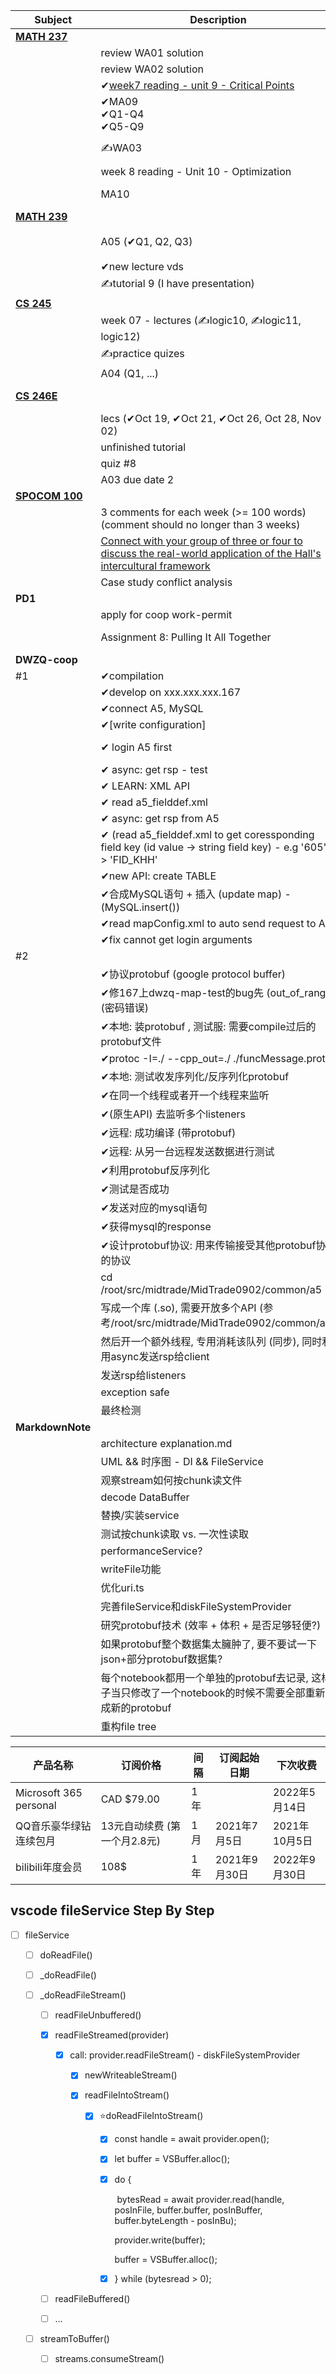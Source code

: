 

| **Subject**                                                  | **Description**                                              | **Deadline**                                 |
| ------------------------------------------------------------ | ------------------------------------------------------------ | -------------------------------------------- |
| [**MATH 237**](https://learn.uwaterloo.ca/d2l/le/content/701924/viewContent/3881420/View) |                                                              |                                              |
|                                                              | review WA01 solution                                         |                                              |
|                                                              | review WA02 solution                                         |                                              |
|                                                              | ✔[week7 reading - unit 9 - Critical Points](https://learn.uwaterloo.ca/d2l/le/content/701924/viewContent/3881429/View) |                                              |
|                                                              | ✔MA09<br />✔Q1-Q4<br />✔Q5-Q9                                | Friday, November 5, 2021 at 5:00 PM          |
|                                                              | ✍WA03                                                        | Monday, November 8, 2021 at 6:00 PM          |
|                                                              | week 8 reading - Unit 10 - Optimization                      |                                              |
|                                                              | MA10                                                         | Friday, November 12, 2021 at 5:00 PM         |
| [**MATH 239**](https://learn.uwaterloo.ca/d2l/le/content/708429/Home) |                                                              |                                              |
|                                                              | A05 (✔Q1, Q2, Q3)                                            | Fri, Nov 12, 2021 12:00 AM (中国标准时间)    |
|                                                              | ✔new lecture vds                                             |                                              |
|                                                              | ✍tutorial 9 (I have presentation)                            | Nov 10, 2021 8:30 PM (中国时间)              |
| [**CS 245**](https://learn.uwaterloo.ca/d2l/le/content/709696/Home) |                                                              |                                              |
|                                                              | week 07 - lectures (✍logic10, ✍logic11, logic12)             |                                              |
|                                                              | ✍practice quizes                                             |                                              |
|                                                              | A04 (Q1, ...)                                                | Thur, Nov 11, 12:00 PM                       |
| [**CS 246E**](https://student.cs.uwaterloo.ca/~cs246e/F21/assignments.shtml) |                                                              | ssh -Y s795li@linux.student.cs.uwaterloo.ca  |
|                                                              | lecs (✔Oct 19, ✔Oct 21, ✔Oct 26, Oct 28, Nov 02)             |                                              |
|                                                              | unfinished tutorial                                          |                                              |
|                                                              | quiz #8                                                      | Friday, November 12th, at 5:00PM             |
|                                                              | A03 due date 2                                               | Friday, November 19, 5pm                     |
| [**SPOCOM 100**](https://learn.uwaterloo.ca/d2l/le/content/726790/Home) |                                                              |                                              |
|                                                              | 3 comments for each week (>= 100 words) (comment should no longer than 3 weeks) |                                              |
|                                                              | [Connect with your group of three or four to discuss the real-world application of the Hall's intercultural framework](https://learn.uwaterloo.ca/d2l/le/content/726790/viewContent/4029209/View) |                                              |
|                                                              | Case study conflict analysis                                 | Due November 12 at 11:59 PM                  |
| **PD1**                                                      |                                                              |                                              |
|                                                              | apply for coop work-permit                                   |                                              |
|                                                              | Assignment 8: Pulling It All Together                        | Tuesday, November 16, 2021 at 11:55 PM (20%) |
| **DWZQ-coop**                                                |                                                              |                                              |
| #1                                                           | ✔compilation                                                 |                                              |
|                                                              | ✔develop on xxx.xxx.xxx.167                                  |                                              |
|                                                              | ✔connect A5, MySQL                                           |                                              |
|                                                              | ✔[write configuration]                                       |                                              |
|                                                              | ✔ login A5 first                                             | reference: *dataproxy.cpp & xxxassistant.cpp |
|                                                              | ✔ async: get rsp - test                                      |                                              |
|                                                              | ✔ LEARN: XML API                                             |                                              |
|                                                              | ✔ read a5_fielddef.xml                                       |                                              |
|                                                              | ✔ async: get rsp from A5                                     |                                              |
|                                                              | ✔ (read a5_fielddef.xml to get coressponding field key (id value -> string field key) - e.g '605' -> 'FID_KHH' |                                              |
|                                                              | ✔new API: create TABLE                                       |                                              |
|                                                              | ✔合成MySQL语句 + 插入 (update map) - (MySQL.insert())        |                                              |
|                                                              | ✔read mapConfig.xml to auto send request to A5               |                                              |
|                                                              | ✔fix cannot get login arguments                              |                                              |
| #2                                                           |                                                              |                                              |
|                                                              | ✔协议protobuf (google protocol buffer)                       |                                              |
|                                                              | ✔修167上dwzq-map-test的bug先 (out_of_range) (密码错误)       |                                              |
|                                                              | ✔本地: 装protobuf , 测试服: 需要compile过后的protobuf文件    |                                              |
|                                                              | ✔protoc -I=./ --cpp_out=./ ./funcMessage.proto               |                                              |
|                                                              | ✔本地: 测试收发序列化/反序列化protobuf                       |                                              |
|                                                              | ✔在同一个线程或者开一个线程来监听                            |                                              |
|                                                              | ✔(原生API) 去监听多个listeners                               |                                              |
|                                                              | ✔远程: 成功编译 (带protobuf)                                 |                                              |
|                                                              | ✔远程: 从另一台远程发送数据进行测试                          |                                              |
|                                                              | ✔利用protobuf反序列化                                        |                                              |
|                                                              | ✔测试是否成功                                                |                                              |
|                                                              | ✔发送对应的mysql语句                                         |                                              |
|                                                              | ✔获得mysql的response                                         |                                              |
|                                                              | ✔设计protobuf协议: 用来传输接受其他protobuf协议的协议        |                                              |
|                                                              | cd /root/src/midtrade/MidTrade0902/common/a5                 |                                              |
|                                                              | 写成一个库 (.so), 需要开放多个API (参考/root/src/midtrade/MidTrade0902/common/a5) |                                              |
|                                                              | 然后开一个额外线程, 专用消耗该队列 (同步), 同时利用async发送rsp给client |                                              |
|                                                              | 发送rsp给listeners                                           |                                              |
|                                                              | exception safe                                               |                                              |
|                                                              | 最终检测                                                     |                                              |
| **MarkdownNote**                                             |                                                              |                                              |
|                                                              | architecture explanation.md                                  |                                              |
|                                                              | UML && 时序图 - DI && FileService                            |                                              |
|                                                              | 观察stream如何按chunk读文件                                  |                                              |
|                                                              | decode DataBuffer                                            |                                              |
|                                                              | 替换/实装service                                             |                                              |
|                                                              | 测试按chunk读取 vs. 一次性读取                               |                                              |
|                                                              | performanceService?                                          |                                              |
|                                                              | writeFile功能                                                |                                              |
|                                                              | 优化uri.ts                                                   |                                              |
|                                                              | 完善fileService和diskFileSystemProvider                      |                                              |
|                                                              | 研究protobuf技术 (效率 + 体积 + 是否足够轻便?)               |                                              |
|                                                              | 如果protobuf整个数据集太臃肿了, 要不要试一下json+部分protobuf数据集? |                                              |
|                                                              | 每个notebook都用一个单独的protobuf去记录, 这样子当只修改了一个notebook的时候不需要全部重新生成新的protobuf |                                              |
|                                                              | 重构file tree                                                |                                              |



| 产品名称               | 订阅价格                     | 间隔 | 订阅起始日期  | 下次收费      |
| ---------------------- | ---------------------------- | ---- | ------------- | ------------- |
| Microsoft 365 personal | CAD $79.00                   | 1年  |               | 2022年5月14日 |
| QQ音乐豪华绿钻连续包月 | 13元自动续费 (第一个月2.8元) | 1月  | 2021年7月5日  | 2021年10月5日 |
| bilibili年度会员       | 108$                         | 1年  | 2021年9月30日 | 2022年9月30日 |



## vscode fileService Step By Step

* [ ] fileService

  * [ ] doReadFile()

  * [ ] _doReadFile()

  * [ ] _doReadFileStream()

    * [ ] readFileUnbuffered()

    * [x] readFileStreamed(provider)

      * [x] call: provider.readFileStream() - diskFileSystemProvider

        * [x] newWriteableStream()

        * [x] readFileIntoStream()

          * [x] ⭐doReadFileIntoStream()

            * [x] const handle = await provider.open();

            * [x] let buffer = VSBuffer.alloc();

            * [x] do {

              ​	bytesRead = await provider.read(handle, posInFile, buffer.buffer, posInBuffer, buffer.byteLength - posInBu);

              provider.write(buffer);
            
              buffer = VSBuffer.alloc();
            
            * [x] } while (bytesread > 0);

    * [ ] readFileBuffered()

    * [ ] ...

  * [ ] streamToBuffer()

    * [ ] streams.consumeStream()

